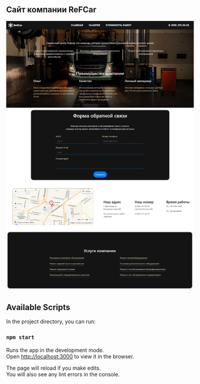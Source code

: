 ## Сайт компании ReFCar
![alt text](./1.jpg)
![alt text](./3.jpg)
![alt text](./maps.jpg)


## Available Scripts

In the project directory, you can run:

### `npm start`

Runs the app in the development mode.<br>
Open [http://localhost:3000](http://localhost:3000) to view it in the browser.

The page will reload if you make edits.<br>
You will also see any lint errors in the console.

